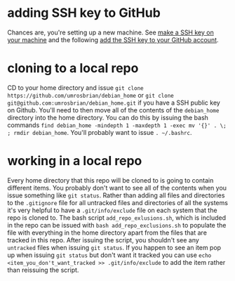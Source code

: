 # adding SSH key to GitHub

Chances are, you're setting up a new machine.  See 
[make a SSH key on your machine](https://imgexch.com/web/computer/git.php#make-a-ssh-key-on-your-machine) and the 
following
[add the SSH key to your GitHub account](https://imgexch.com/web/computer/git.php#add-the-ssh-key-to-your-github-account).


# cloning to a local repo

CD to your home directory and issue `git clone https://github.com/umrosbrian/debian_home` or `git clone git@github.com:umrosbrian/debian_home.git` if you have a SSH public key on Github.  You'll need to then move all of the contents of the `debian_home` directory into the home directory.  You can do this by issuing the bash commands `find debian_home -mindepth 1 -maxdepth 1 -exec mv '{}' . \; ; rmdir debian_home`.  You'll probably want to issue `. ~/.bashrc`.

# working in a local repo

Every home directory that this repo will be cloned to is going to contain different items.  You probably don't want to see all of the contents when you issue something like `git status`.  Rather than adding all files and directories to the `.gitignore` file for all untracked files and directories of all the systems it's very helpful to have a `.git/info/exclude` file on each system that the repo is cloned to.  The bash script `add_repo_exlusions.sh`, which is included in the repo can be issued with `bash add_repo_exclusions.sh` to populate the file with everything in the home directory apart from the files that are tracked in this repo.  After issuing the script, you shouldn't see any `untracked` files when issuing `git status`.  If you happen to see an item pop up when issuing `git status` but don't want it tracked you can use `echo <item_you_don't_want_tracked >> .git/info/exclude` to add the item rather than reissuing the script.

